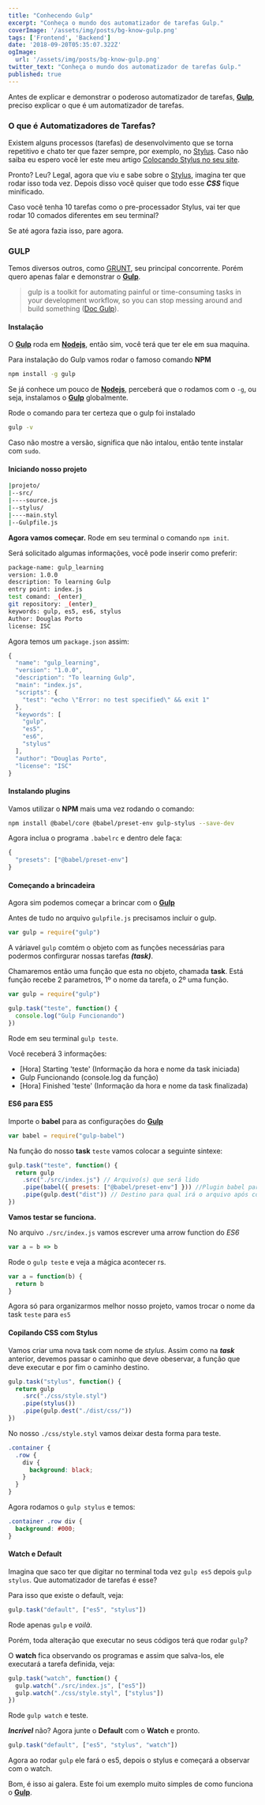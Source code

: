 ```yaml
---
title: "Conhecendo Gulp"
excerpt: "Conheça o mundo dos automatizador de tarefas Gulp."
coverImage: '/assets/img/posts/bg-know-gulp.png'
tags: ['Frontend', 'Backend']
date: '2018-09-20T05:35:07.322Z'
ogImage:
  url: '/assets/img/posts/bg-know-gulp.png'
twitter_text: "Conheça o mundo dos automatizador de tarefas Gulp."
published: true
---
```


Antes de explicar e demonstrar o poderoso automatizador de tarefas, **[Gulp](https://gulpjs.com/)**, preciso explicar o que é um automatizador de tarefas.

### O que é Automatizadores de Tarefas?

Existem alguns processos (tarefas) de desenvolvimento que se torna repetitivo e chato ter que fazer sempre, por exemplo, no [Stylus](http://stylus-lang.com/).
Caso não saiba eu espero você ler este meu artigo [Colocando Stylus no seu site](http://douglasporto.com.br/colocando-stylus-no-seu-site/).

Pronto? Leu? Legal, agora que viu e sabe sobre o [Stylus](http://stylus-lang.com/), imagina ter que rodar isso toda vez. Depois disso você quiser que todo esse **_CSS_** fique minificado.

Caso você tenha 10 tarefas como o pre-processador Stylus, vai ter que rodar 10 comados diferentes em seu terminal?

Se até agora fazia isso, pare agora.

### GULP

Temos diversos outros, como [GRUNT](https://gruntjs.com/), seu principal concorrente. Porém quero apenas falar e demonstrar o **[Gulp](https://gulpjs.com/)**.

> gulp is a toolkit for automating painful or time-consuming tasks in your development workflow, so you can stop messing around and build something ([Doc Gulp](https://gulpjs.com/)).

#### Instalação

O **[Gulp](https://gulpjs.com/)** roda em **[Nodejs](https://nodejs.org/en/)**, então sim, você terá que ter ele em sua maquina.

Para instalação do Gulp vamos rodar o famoso comando **NPM**

```bash
npm install -g gulp
```

Se já conhece um pouco de **[Nodejs](https://nodejs.org/en/)**, perceberá que o rodamos com o `-g`, ou seja, instalamos o **[Gulp](https://gulpjs.com/)** globalmente.

Rode o comando para ter certeza que o gulp foi instalado

```bash
gulp -v
```

Caso não mostre a versão, significa que não intalou, então tente instalar com `sudo`.

#### Iniciando nosso projeto

```bash
|projeto/
|--src/
|----source.js
|--stylus/
|----main.styl
|--Gulpfile.js
```

**Agora vamos começar.** Rode em seu terminal o comando `npm init`.

Será solicitado algumas informações, você pode inserir como preferir:

```bash
package-name: gulp_learning
version: 1.0.0
description: To learning Gulp
entry point: index.js
test comand: _(enter)_
git repository: _(enter)_
keywords: gulp, es5, es6, stylus
Author: Douglas Porto
license: ISC
```

Agora temos um `package.json` assim:

```javascript
{
  "name": "gulp_learning",
  "version": "1.0.0",
  "description": "To learning Gulp",
  "main": "index.js",
  "scripts": {
    "test": "echo \"Error: no test specified\" && exit 1"
  },
  "keywords": [
    "gulp",
    "es5",
    "es6",
    "stylus"
  ],
  "author": "Douglas Porto",
  "license": "ISC"
}
```

#### Instalando plugins

Vamos utilizar o **NPM** mais uma vez rodando o comando:

```bash
npm install @babel/core @babel/preset-env gulp-stylus --save-dev
```

Agora inclua o programa `.babelrc` e dentro dele faça:

```js
{
  "presets": ["@babel/preset-env"]
}
```

#### Começando a brincadeira

Agora sim podemos começar a brincar com o **[Gulp](https://gulpjs.com/)**

Antes de tudo no arquivo `gulpfile.js` precisamos incluir o gulp.

```javascript
var gulp = require("gulp")
```

A váriavel `gulp` comtém o objeto com as funções necessárias para podermos confirgurar nossas tarefas _**(task)**_.

Chamaremos então uma função que esta no objeto, chamada **task**.
Está função recebe 2 parametros, 1º o nome da tarefa, o 2º uma função.

```javascript
var gulp = require("gulp")

gulp.task("teste", function() {
  console.log("Gulp Funcionando")
})
```

Rode em seu terminal `gulp teste`.

Você receberá 3 informações:

- [Hora] Starting 'teste' (Informação da hora e nome da task iniciada)
- Gulp Funcionando (console.log da função)
- [Hora] Finished 'teste' (Informação da hora e nome da task finalizada)

#### ES6 para ES5

Importe o **babel** para as configurações do **[Gulp](https://gulpjs.com/)**

```javascript
var babel = require("gulp-babel")
```

Na função do nosso **task** `teste` vamos colocar a seguinte sintexe:

```javascript
gulp.task("teste", function() {
  return gulp
    .src("./src/index.js") // Arquivo(s) que será lido
    .pipe(babel({ presets: ["@babel/preset-env"] })) //Plugin babel para a compilação do ES6
    .pipe(gulp.dest("dist")) // Destino para qual irá o arquivo após compilado
})
```

**Vamos testar se funciona.**

No arquivo `./src/index.js` vamos escrever uma arrow function do _ES6_

```javascript
var a = b => b
```

Rode o `gulp teste` e veja a mágica acontecer rs.

```javascript
var a = function(b) {
  return b
}
```

Agora só para organizarmos melhor nosso projeto, vamos trocar o nome da task `teste` para `es5`

#### Copilando CSS com Stylus

Vamos criar uma nova task com nome de _stylus_.
Assim como na _**task**_ anterior, devemos passar o caminho que deve obeservar, a função que deve executar e por fim o caminho destino.

```javascript
gulp.task("stylus", function() {
  return gulp
    .src("./css/style.styl")
    .pipe(stylus())
    .pipe(gulp.dest("./dist/css/"))
})
```

No nosso `./css/style.styl` vamos deixar desta forma para teste.

```css
.container {
  .row {
    div {
      background: black;
    }
  }
}
```

Agora rodamos o `gulp stylus` e temos:

```css
.container .row div {
  background: #000;
}
```

#### Watch e Default

Imagina que saco ter que digitar no terminal toda vez `gulp es5` depois `gulp stylus`. Que automatizador de tarefas é esse?

Para isso que existe o default, veja:

```javascript
gulp.task("default", ["es5", "stylus"])
```

Rode apenas `gulp` e _voilà_.

Porém, toda alteração que executar no seus códigos terá que rodar `gulp`?

O **watch** fica observando os programas e assim que salva-los, ele executará a tarefa definida, veja:

```javascript
gulp.task("watch", function() {
  gulp.watch("./src/index.js", ["es5"])
  gulp.watch("./css/style.styl", ["stylus"])
})
```

Rode `gulp watch` e teste.

**_Incrível_** não? Agora junte o **Default** com o **Watch** e pronto.

```javascript
gulp.task("default", ["es5", "stylus", "watch"])
```

Agora ao rodar `gulp` ele fará o es5, depois o stylus e começará a observar com o watch.

Bom, é isso ai galera. Este foi um exemplo muito simples de como funciona o **[Gulp](https://gulpjs.com/)**.

